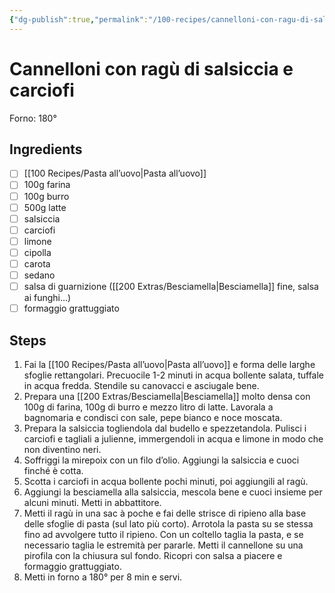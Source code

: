 ```yaml
---
{"dg-publish":true,"permalink":"/100-recipes/cannelloni-con-ragu-di-salsiccia-e-carciofi/"}
---
```


# Cannelloni con ragù di salsiccia e carciofi
Forno: 180°
## Ingredients
- [ ] [[100 Recipes/Pasta all’uovo\|Pasta all’uovo]]
- [ ] 100g farina
- [ ] 100g burro
- [ ] 500g latte
- [ ] salsiccia
- [ ] carciofi
- [ ] limone
- [ ] cipolla
- [ ] carota
- [ ] sedano
- [ ] salsa di guarnizione ([[200 Extras/Besciamella\|Besciamella]] fine, salsa ai funghi…)
- [ ] formaggio grattuggiato
## Steps
1. Fai la [[100 Recipes/Pasta all’uovo\|Pasta all’uovo]] e forma delle larghe sfoglie rettangolari. Precuocile 1-2 minuti in acqua bollente salata, tuffale in acqua fredda. Stendile su canovacci e asciugale bene.
2. Prepara una [[200 Extras/Besciamella\|Besciamella]] molto densa con 100g di farina, 100g di burro e mezzo litro di latte. Lavorala a bagnomaria e condisci con sale, pepe bianco e noce moscata.
3. Prepara la salsiccia togliendola dal budello e spezzetandola. Pulisci i carciofi e tagliali a julienne, immergendoli in acqua e limone in modo che non diventino neri. 
4. Soffriggi la mirepoix con un filo d’olio. Aggiungi la salsiccia e cuoci finché è cotta. 
5. Scotta i carciofi in acqua bollente pochi minuti, poi aggiungili al ragù.
6. Aggiungi la besciamella alla salsiccia, mescola bene e cuoci insieme per alcuni minuti. Metti in abbattitore.
7. Metti il ragù in una sac à poche e fai delle strisce di ripieno alla base delle sfoglie di pasta (sul lato più corto). Arrotola la pasta su se stessa fino ad avvolgere tutto il ripieno. Con un coltello taglia la pasta, e se necessario taglia le estremità per pararle. Metti il cannellone su una pirofila con la chiusura sul fondo. Ricopri con salsa a piacere e formaggio grattuggiato.
8. Metti in forno a 180° per 8 min e servi.